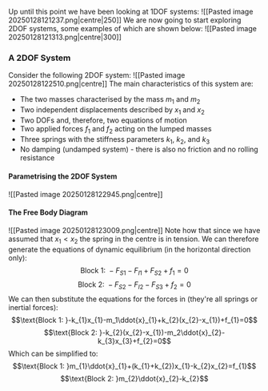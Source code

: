 Up until this point we have been looking at 1DOF systems:
![[Pasted image 20250128121237.png|centre|250]]
We are now going to start exploring 2DOF systems, some examples of which are shown below:
![[Pasted image 20250128121313.png|centre|300]]
### A 2DOF System
Consider the following 2DOF system:
![[Pasted image 20250128122510.png|centre]]
The main characteristics of this system are:
- The two masses characterised by the mass $m_{1}$ and $m_{2}$
- Two independent displacements described by $x_{1}$ and $x_{2}$
- Two DOFs and, therefore, two equations of motion
- Two applied forces $f_{1}$ and $f_{2}$ acting on the lumped masses
- Three springs with the stiffness parameters $k_{1}$, $k_{2}$, and $k_{3}$
- No damping (undamped system) - there is also no friction and no rolling resistance
#### Parametrising the 2DOF System
![[Pasted image 20250128122945.png|centre]]
#### The Free Body Diagram
![[Pasted image 20250128123009.png|centre]]
Note how that since we have assumed that $x_{1}<x_{2}$ the spring in the centre is in tension.
We can therefore generate the equations of dynamic equilibrium (in the horizontal direction only):
$$\text{Block 1: }-F_{S1}-F_{I1}+F_{S2}+f_{1}=0$$
$$\text{Block 2: }-F_{S2}-F_{I2}-F_{S3}+f_{2}=0$$
We can then substitute the equations for the forces in (they're all springs or inertial forces):
$$\text{Block 1: }-k_{1}x_{1}-m_1\ddot{x}_{1}+k_{2}(x_{2}-x_{1})+f_{1}=0$$
$$\text{Block 2: }-k_{2}(x_{2}-x_{1})-m_2\ddot{x}_{2}-k_{3}x_{3}+f_{2}=0$$
Which can be simplified to:
$$\text{Block 1: }m_{1}\ddot{x}_{1}+(k_{1}+k_{2})x_{1}-k_{2}x_{2}=f_{1}$$
$$\text{Block 2: }m_{2}\ddot{x}_{2}-k_{2}$$
